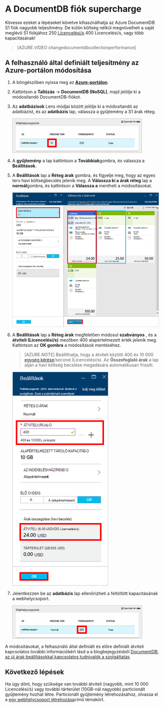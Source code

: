 <properties 
    pageTitle="A DocumentDB S1 fiók supercharge |} Microsoft Azure" 
    description="Kihasználhatja nő az átviteli DocumentDB S1 fiókban megváltoztatva néhány egyszerű az Azure-portálon." 
    services="documentdb" 
    authors="mimig1" 
    manager="jhubbard" 
    editor="monicar" 
    documentationCenter=""/>

<tags 
    ms.service="documentdb" 
    ms.workload="data-services" 
    ms.tgt_pltfrm="na" 
    ms.devlang="na" 
    ms.topic="article" 
    ms.date="08/25/2016" 
    ms.author="mimig"/>

# <a name="supercharge-your-documentdb-account"></a>A DocumentDB fiók supercharge

Kövesse ezeket a lépéseket követve kihasználhatja az Azure DocumentDB S1 fiók nagyobb teljesítmény. De külön költség nélkül megnövelheti a saját meglévő S1 fiókjához 250 [Licencelési/s](documentdb-request-units.md) 400 Licencelési/s, vagy több kapacitásának!  

> [AZURE.VIDEO changedocumentdbcollectionperformance]

## <a name="change-to-user-defined-performance-in-the-azure-portal"></a>A felhasználó által definiált teljesítmény az Azure-portálon módosítása

1. A böngészőben nyissa meg az [**Azure-portálon**](https://portal.azure.com). 
2. Kattintson a **Tallózás** -> **DocumentDB (NoSQL)**, majd jelölje ki a módosítandó DocumentDB-fiókot.   
3. Az **adatbázisok** Lens módjai között jelölje ki a módosítandó az adatbázist, és az **adatbázis** lap, válassza a gyűjtemény a S1 árak réteg.

      ![Képernyőkép: az adatbázist a lap egy S1 gyűjteménnyel](./media/documentdb-supercharge-your-account/documentdb-change-performance-S1.png)

4. A **gyűjtemény** a lap kattintson a **Továbbiak**gombra, és válassza a **Beállítások**.   
5. A **Beállítások** lap a **Réteg árak** gombra, és figyelje meg, hogy az egyes terv havi költségbecslés jelenik meg. A **Válassza ki a árak réteg** lap a **normál**gombra, és kattintson a **Válassza a** mentheti a módosításokat.

      ![Képernyőkép DocumentDB beállítást, és válassza a réteg árak pengéit](./media/documentdb-supercharge-your-account/documentdb-change-performance.png)

6. A **Beállítások** lap a **Réteg árak** megfelelően módosul **szabványos** , és a **átviteli (Licencelési/s)** mezőben 400 alapértelmezett érték jelenik meg. Kattintson az **OK gombra** a módosítások mentéséhez. 

    > [AZURE.NOTE] Beállíthatja, hogy a átviteli közötti 400 és 10 000 [egység kérése](../articles/documentdb/documentdb-request-units.md)/second (Licencelési/s). Az **Összefoglaló árak** a lap alján a havi költség becslése megadására automatikusan frissíti.
    
    ![Képernyőkép: a beállítások lap, rajta a átviteli sorszámának](./media/documentdb-supercharge-your-account/documentdb-change-performance-set-thoughput.png)

8. Jelentkezzen be az **adatbázis** lap ellenőrizheti a feltöltött kapacitásának a webhelycsoport. 

    ![Képernyőkép: az adatbázis lap módosított gyűjteménnyel](./media/documentdb-supercharge-your-account/documentdb-change-performance-confirmation.png)

A módosításokat, a felhasználó által definiált és előre definiált átviteli kapcsolatos további információkért lásd a a blogbejegyzésből [DocumentDB: az új árak beállításokkal kapcsolatos tudnivalók a szolgáltatás](https://azure.microsoft.com/blog/documentdb-use-the-new-pricing-options-on-your-existing-collections/).

## <a name="next-steps"></a>Következő lépések

Ha úgy dönt, hogy szüksége van további átviteli (nagyobb, mint 10 000 Licencelési/s) vagy további tárterület (10GB-nál nagyobb) particionált gyűjtemény hozhat létre. Particionált gyűjtemény létrehozásához, olvassa el a [egy webhelycsoport létrehozása](documentdb-create-collection.md)című témakört.